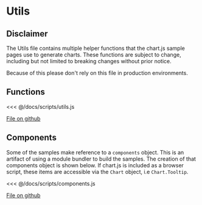 # Utils

## Disclaimer
The Utils file contains multiple helper functions that the chart.js sample pages use to generate charts.
These functions are subject to change, including but not limited to breaking changes without prior notice.

Because of this please don't rely on this file in production environments.

## Functions

<<< @/docs/scripts/utils.js

[File on github](https://github.com/chartjs/Chart.js/blob/master/docs/scripts/utils.js)

## Components

Some of the samples make reference to a `components` object. This is an artifact of using a module bundler to build the samples. The creation of that components object is shown below. If chart.js is included as a browser script, these items are accessible via the `Chart` object, i.e `Chart.Tooltip`.

<<< @/docs/scripts/components.js

[File on github](https://github.com/chartjs/Chart.js/blob/master/docs/scripts/components.js)

